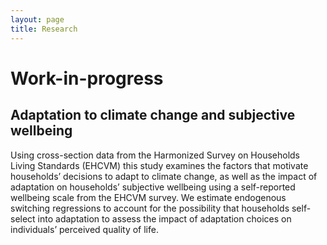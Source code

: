 ```yaml
---
layout: page
title: Research
---
```



# Work-in-progress
## Adaptation to climate change and subjective wellbeing 
Using cross-section data from the Harmonized Survey on Households Living Standards
(EHCVM) this study examines the factors that motivate households’ decisions
to adapt to climate change, as well as the impact of adaptation on households’ subjective
wellbeing using a self-reported wellbeing scale from the EHCVM survey.
We estimate endogenous switching regressions to account for the possibility that
households self-select into adaptation to assess the impact of adaptation choices on
individuals’ perceived quality of life. 
